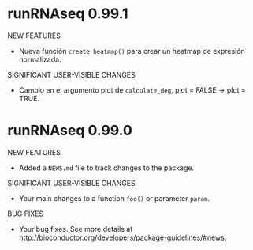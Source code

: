 # runRNAseq 0.99.1

NEW FEATURES

* Nueva función `create_heatmap()` para crear un heatmap de expresión normalizada.

SIGNIFICANT USER-VISIBLE CHANGES

* Cambio en el argumento plot de `calculate_deg`, plot = FALSE -> plot = TRUE.

# runRNAseq 0.99.0

NEW FEATURES

* Added a `NEWS.md` file to track changes to the package.

SIGNIFICANT USER-VISIBLE CHANGES

* Your main changes to a function `foo()` or parameter `param`.

BUG FIXES

* Your bug fixes. See more details at
<http://bioconductor.org/developers/package-guidelines/#news>.
